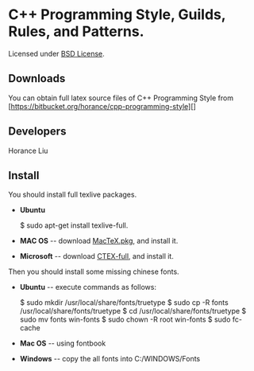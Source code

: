 C++ Programming Style, Guilds, Rules, and Patterns.
=============
Licensed under [BSD License][].

Downloads
---------
You can obtain full latex source files of C++ Programming Style from [https://bitbucket.org/horance/cpp-programming-style][]

Developers
----------------
Horance Liu

Install
---------------
You should install full texlive packages.

  * __Ubuntu__ 
      
      $ sudo apt-get install texlive-full.
 
  * __MAC OS__ -- download [MacTeX.pkg][], and install it.
  * __Microsoft__ -- download [CTEX-full][], and install it.

Then you should install some missing chinese fonts.

  * __Ubuntu__ -- execute commands as follows: 

      $ sudo mkdir /usr/local/share/fonts/truetype
      $ sudo cp -R fonts /usr/local/share/fonts/truetype
      $ cd /usr/local/share/fonts/truetype
      $ sudo mv fonts win-fonts
      $ sudo chown -R root win-fonts
      $ sudo fc-cache

  * __Mac OS__ -- using fontbook
  * __Windows__ -- copy the all fonts into C:/WINDOWS/Fonts

[BSD License]: http://opensource.org/licenses/BSD-3-Clause
[MacTeX.pkg]: http://tug.org/mactex/
[CTEX-full]: http://www.ctex.org/CTeXDownload
[https://bitbucket.org/horance/cpp-programming-style]: https://bitbucket.org/horance/cpp-programming-style
